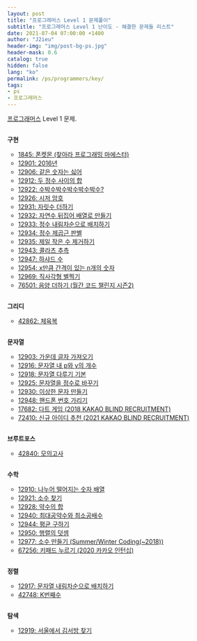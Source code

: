 ```yaml
---
layout: post
title: "프로그래머스 Level 1 문제풀이"
subtitle: "프로그래머스 Level 1 난이도 - 해결한 문제들 리스트"
date: 2021-07-04 07:00:00 +1400
author: "J2ieu"
header-img: "img/post-bg-ps.jpg"
header-mask: 0.6
catalog: true
hidden: false
lang: "ko"
permalink: /ps/programmers/key/
tags:
- ps
- 프로그래머스
---
```


<style>
ul {
    padding-left: 20px !important;
}
li {
    list-style: circle;
    margin-left: 5px !important;
}

h4 {
    margin: 2em 0 0.2em 0 !important
}
</style>

[프로그래머스](https://programmers.co.kr/learn/challenges) Level 1 문제.

#### 구현
- [1845: 폰켓몬 (찾아라 프로그래밍 마에스터)](/ps/programmers/1845)
- [12901: 2016년](/ps/programmers/12901)
- [12906: 같은 숫자는 싫어](/ps/programmers/12906)
- [12912: 두 정수 사이의 합](/ps/programmers/12912)
- [12922: 수박수박수박수박수박수?](/ps/programmers/12922)
- [12926: 시저 암호](/ps/programmers/12926)
- [12931: 자릿수 더하기](/ps/programmers/12931)
- [12932: 자연수 뒤집어 배열로 만들기](/ps/programmers/12932)
- [12933: 정수 내림차순으로 배치하기](/ps/programmers/12933)
- [12934: 정수 제곱근 판별](/ps/programmers/12934)
- [12935: 제일 작은 수 제거하기](/ps/programmers/12935)
- [12943: 콜라츠 추측](/ps/programmers/12943)
- [12947: 하샤드 수](/ps/programmers/12947)
- [12954: x만큼 간격이 있는 n개의 숫자](/ps/programmers/12954)
- [12969: 직사각형 별찍기](/ps/programmers/12969)
- [76501: 음양 더하기 (월간 코드 챌린지 시즌2)](/ps/programmers/76501)

#### 그리디
- [42862: 체육복](/ps/programmers/42862)

#### 문자열
- [12903: 가운데 글자 가져오기](/ps/programmers/12903)
- [12916: 문자열 내 p와 y의 개수](/ps/programmers/12916)
- [12918: 문자열 다루기 기본](/ps/programmers/12918)
- [12925: 문자열을 정수로 바꾸기](/ps/programmers/12925)
- [12930: 이상한 문자 만들기](/ps/programmers/12930)
- [12948: 핸드폰 번호 가리기](/ps/programmers/12948)
- [17682: 다트 게임 (2018 KAKAO BLIND RECRUITMENT)](/ps/programmers/17682)
- [72410: 신규 아이디 추천 (2021 KAKAO BLIND RECRUITMENT)](/ps/programmers/72410)
  
#### 브루트포스
- [42840: 모의고사](/ps/programmers/42840)  

#### 수학
- [12910: 나누어 떨어지는 숫자 배열](/ps/programmers/12910)
- [12921: 소수 찾기](/ps/programmers/12921)
- [12928: 약수의 합](/ps/programmers/12928)
- [12940: 최대공약수와 최소공배수](/ps/programmers/12940)
- [12944: 평균 구하기](/ps/programmers/12944)
- [12950: 행렬의 덧셈](/ps/programmers/12950)
- [12977: 소수 만들기 (Summer/Winter Coding(~2018))](/ps/programmers/12977)
- [67256: 키패드 누르기 (2020 카카오 인턴십)](/ps/programmers/67256)


#### 정렬
- [12917: 문자열 내림차순으로 배치하기](/ps/programmers/12917)
- [42748: K번째수](/ps/programmers/42748)

#### 탐색
- [12919: 서울에서 김서방 찾기](/ps/programmers/12919)
